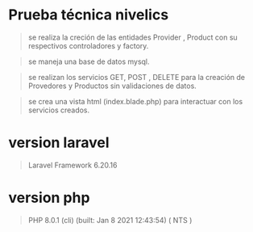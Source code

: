 # Prueba técnica nivelics

> se realiza la creción de las entidades Provider , Product con su respectivos controladores y factory. 

> se maneja una base de datos mysql.

> se realizan los servicios GET, POST , DELETE para la creación de Provedores y Productos sin validaciones de datos.

> se crea una vista html (index.blade.php) para interactuar con los servicios creados.


# version laravel 

> Laravel Framework 6.20.16

# version php

> PHP 8.0.1 (cli) (built: Jan  8 2021 12:43:54) ( NTS )





